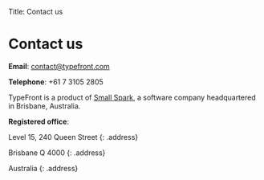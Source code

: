 Title: Contact us

# Contact us

**Email**: [contact@typefront.com][email]

**Telephone**: +61 7 3105 2805

TypeFront is a product of [Small Spark][smallspark], a software company
headquartered in Brisbane, Australia.

**Registered office**:

Level 15, 240 Queen Street
{: .address}

Brisbane Q 4000
{: .address}

Australia
{: .address}

[email]: mailto:contact@typefront.com
[smallspark]: http://www.smallspark.com.au/
